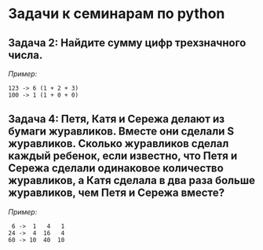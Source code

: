 # Задачи к семинарам по python

## Задача 2: Найдите сумму цифр трехзначного числа.
*Пример:*
```
123 -> 6 (1 + 2 + 3)
100 -> 1 (1 + 0 + 0)
```

## Задача 4: Петя, Катя и Сережа делают из бумаги журавликов. Вместе они сделали S журавликов. Сколько журавликов сделал каждый ребенок, если известно, что Петя и Сережа сделали одинаковое количество журавликов, а Катя сделала в два раза больше журавликов, чем Петя и Сережа вместе?

*Пример:*
```
 6 ->  1   4   1
24 ->  4  16   4
60 -> 10  40  10
```
